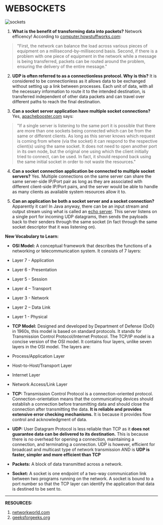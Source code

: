 # WEBSOCKETS

![sockets](https://media.giphy.com/media/l2Jehp66ZjoDx301G/giphy.gif)

1. **What is the benefit of transforming data into packets?**
Network efficency! According to [computer.howstuffworks.com](https://computer.howstuffworks.com/question525.htm):
>"First, the network can balance the load across various pieces of equipment on a millisecond-by-millisecond basis. Second, if there is a problem with one piece of equipment in the network while a message is being transferred, packets can be routed around the problem, ensuring the delivery of the entire message."
   
2. **UDP is often referred to as a connectionless protocol. Why is this?**
It is considered to be connectionless as it allows data to be exchanged without setting up a link between processes. Each unit of data, with all the necessary information to route it to the intended destination, is transferred independent of other data packets and can travel over different paths to reach the final destination.

3. **Can a socket server application have multiple socket connections?**
Yes, [apachebooster.com](https://apachebooster.com/blog/how-does-one-server-handle-multiple-connections-at-a-time/) says:
>"If a single server is listening to the same port it is possible that there are more than one sockets being connected which can be from the same or different clients. As long as this server knows which request is coming from where (via the socket) it can respond to the respective client(s) using the same socket. It does not need to open another port in its own node, but the original one using which the client initially tried to connect, can be used. In fact, it should respond back using the same initial socket in order to not waste the resources."

4. **Can a socket connection application be connected to multiple socket servers?**
Yes. Multiple connections on the same server can share the same server-side IP/Port pair as long as they are associated with different client-side IP/Port pairs, and the server would be able to handle as many clients as available system resources allow it to.

5. **Can an application be both a socket server and a socket connection?**
Apparently it can! In Java anyway, there can be an input stream and output stream using what is called an [echo server](https://medium.com/@himalee.tailor/what-is-an-echoserver-b2bfd3b8deeb). This server listens on a single port for incoming UDP datagrams, then sends the payloads back to their senders through the same socket (in fact through the same socket descriptor that it was listening on).


**New Vocabulary to Learn:**

- **OSI Model:** A conceptual framework that describes the functions of a networking or telecommunication system. It consists of 7 layers:

- Layer 7 - Application
- Layer 6 - Presentation
- Layer 5 - Session
- Layer 4 – Transport
- Layer 3 - Network
- Layer 2 – Data Link
- Layer 1 - Physical

- **TCP Model:** Designed and developed by Department of Defense (DoD) in 1960s, this model is based on standard protocols. It stands for Transmission Control Protocol/Internet Protocol. The TCP/IP model is a concise version of the OSI model. It contains four layers, unlike seven layers in the OSI model. The layers are:

- Process/Application Layer
- Host-to-Host/Transport Layer
- Internet Layer
- Network Access/Link Layer

- **TCP:** Transmission Control Protocol is a connection-oriented protocol. Connection-orientation means that the communicating devices should establish a connection before transmitting data and should close the connection after transmitting the data. **It is reliable and provides extensive error checking mechanisms.** It is because it provides flow control and acknowledgment of data.
  
- **UDP:** User Datagram Protocol is less reliable than TCP as it **does not guarantee data can be delivered to its destination.** This is because there is no overhead for opening a connection, maintaining a connection, and terminating a connection. UDP is however, efficient for broadcast and multicast type of network transmission AND is **UDP is faster, simpler and more efficient than TCP**

- **Packets:** A block of data transmitted across a network.

- **Socket:** A socket is one endpoint of a two-way communication link between two programs running on the network. A socket is bound to a port number so that the TCP layer can identify the application that data is destined to be sent to.

--------------------
**RESOURCES:**
1. [networkworld.com](https://www.networkworld.com/article/3239677/the-osi-model-explained-and-how-to-easily-remember-its-7-layers.html)
2. [geeksforgeeks.org](https://www.geeksforgeeks.org/tcp-ip-model/)